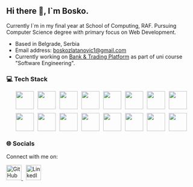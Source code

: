 ## Hi there 👋, I`m Bosko.

Currently I`m in my final year at School of Computing, RAF. Pursuing Computer Science degree with primary focus on Web Development. 

* Based in Belgrade, Serbia
* Email address: boskozlatanovic1@gmail.com
* Currently working on [Bank & Trading Platform](https://github.com/RAF-SI-2024/Banka-2-Frontend) as part of uni course "Software Engineering".

### 💻 Tech Stack

<div align="center" style="display: flex; flex-wrap: wrap; gap: 10px; justify-content: center;">
  <img src="https://skillicons.dev/icons?i=react" height="48" style="transition: transform 0.2s;" onmouseover="this.style.transform='scale(1.2)'" onmouseout="this.style.transform='scale(1)'" />
  <img src="https://skillicons.dev/icons?i=typescript" height="48" style="transition: transform 0.2s;" onmouseover="this.style.transform='scale(1.2)'" onmouseout="this.style.transform='scale(1)'" />
  <img src="https://skillicons.dev/icons?i=javascript" height="48" style="transition: transform 0.2s;" onmouseover="this.style.transform='scale(1.2)'" onmouseout="this.style.transform='scale(1)'" />
  <img src="https://skillicons.dev/icons?i=html" height="48" style="transition: transform 0.2s;" onmouseover="this.style.transform='scale(1.2)'" onmouseout="this.style.transform='scale(1)'" />
  <img src="https://skillicons.dev/icons?i=css" height="48" style="transition: transform 0.2s;" onmouseover="this.style.transform='scale(1.2)'" onmouseout="this.style.transform='scale(1)'" />
  <img src="https://skillicons.dev/icons?i=tailwind" height="48" style="transition: transform 0.2s;" onmouseover="this.style.transform='scale(1.2)'" onmouseout="this.style.transform='scale(1)'" />
  <img src="https://skillicons.dev/icons?i=angular" height="48" style="transition: transform 0.2s;" onmouseover="this.style.transform='scale(1.2)'" onmouseout="this.style.transform='scale(1)'" />
  <img src="https://skillicons.dev/icons?i=nodejs" height="48" style="transition: transform 0.2s;" onmouseover="this.style.transform='scale(1.2)'" onmouseout="this.style.transform='scale(1)'" />
  <img src="https://skillicons.dev/icons?i=androidstudio" height="48" style="transition: transform 0.2s;" onmouseover="this.style.transform='scale(1.2)'" onmouseout="this.style.transform='scale(1)'" />
  <img src="https://skillicons.dev/icons?i=kotlin" height="48" style="transition: transform 0.2s;" onmouseover="this.style.transform='scale(1.2)'" onmouseout="this.style.transform='scale(1)'" />
  <img src="https://skillicons.dev/icons?i=java" height="48" style="transition: transform 0.2s;" onmouseover="this.style.transform='scale(1.2)'" onmouseout="this.style.transform='scale(1)'" />
  <img src="https://skillicons.dev/icons?i=spring" height="48" style="transition: transform 0.2s;" onmouseover="this.style.transform='scale(1.2)'" onmouseout="this.style.transform='scale(1)'" />
  <img src="https://skillicons.dev/icons?i=mysql" height="48" style="transition: transform 0.2s;" onmouseover="this.style.transform='scale(1.2)'" onmouseout="this.style.transform='scale(1)'" />
  <img src="https://skillicons.dev/icons?i=postgres" height="48" style="transition: transform 0.2s;" onmouseover="this.style.transform='scale(1.2)'" onmouseout="this.style.transform='scale(1)'" />
  <img src="https://skillicons.dev/icons?i=docker" height="48" style="transition: transform 0.2s;" onmouseover="this.style.transform='scale(1.2)'" onmouseout="this.style.transform='scale(1)'" />
  <img src="https://skillicons.dev/icons?i=kubernetes" height="48" style="transition: transform 0.2s;" onmouseover="this.style.transform='scale(1.2)'" onmouseout="this.style.transform='scale(1)'" />
</div>

### 🌐 Socials

Connect with me on:

<a href="https://github.com/BoskoZlatanovicRAF" target="_blank">
  <img src="https://img.icons8.com/ios-glyphs/30/ffffff/github.png" alt="GitHub" width="40"/>
</a>
&nbsp;
<a href="https://www.linkedin.com/in/bosko-zlatanovic/" target="_blank">
  <img src="https://cdn.jsdelivr.net/gh/devicons/devicon/icons/linkedin/linkedin-original.svg" alt="LinkedIn" width="40" />
</a>

<!--
**BoskoZlatanovicRAF/BoskoZlatanovicRAF** is a ✨ _special_ ✨ repository because its `README.md` (this file) appears on your GitHub profile.

Here are some ideas to get you started:

- 🔭 I’m currently working on ...
- 🌱 I’m currently learning ...
- 👯 I’m looking to collaborate on ...
- 🤔 I’m looking for help with ...
- 💬 Ask me about ...
- 📫 How to reach me: ...
- 😄 Pronouns: ...
- ⚡ Fun fact: ...
-->
